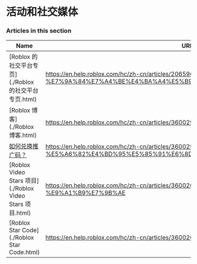 # 活动和社交媒体  
### Articles in this section
Name|URL
-|-
[Roblox 的社交平台专页](./Roblox 的社交平台专页.html) |https://en.help.roblox.com/hc/zh-cn/articles/206596923-Roblox-%E7%9A%84%E7%A4%BE%E4%BA%A4%E5%B9%B3%E5%8F%B0%E4%B8%93%E9%A1%B5
[Roblox 博客](./Roblox 博客.html) |https://en.help.roblox.com/hc/zh-cn/articles/360029134331-Roblox-%E5%8D%9A%E5%AE%A2
[如何兑换推广码？](./如何兑换推广码？.html) |https://en.help.roblox.com/hc/zh-cn/articles/360029650831-%E5%A6%82%E4%BD%95%E5%85%91%E6%8D%A2%E6%8E%A8%E5%B9%BF%E7%A0%81-
[Roblox Video Stars 项目](./Roblox Video Stars 项目.html) |https://en.help.roblox.com/hc/zh-cn/articles/360026092011-Roblox-Video-Stars-%E9%A1%B9%E7%9B%AE
[Roblox Star Code](./Roblox Star Code.html) |https://en.help.roblox.com/hc/zh-cn/articles/360026181292-Roblox-Star-Code